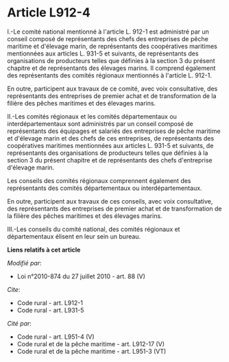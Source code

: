 # Article L912-4

I.-Le comité national mentionné à l'article L. 912-1 est administré par un conseil composé de représentants des chefs des
entreprises de pêche maritime et d'élevage marin, de représentants des coopératives maritimes mentionnées aux articles L.
931-5 et suivants, de représentants des organisations de producteurs telles que définies à la section 3 du présent chapitre
et de représentants des élevages marins. Il comprend également des représentants des comités régionaux mentionnés à l'article
L. 912-1. 

En outre, participent aux travaux de ce comité, avec voix consultative, des représentants des entreprises de premier achat et
de transformation de la filière des pêches maritimes et des élevages marins. 

II.-Les comités régionaux et les comités départementaux ou interdépartementaux sont administrés par un conseil composé de
représentants des équipages et salariés des entreprises de pêche maritime et d'élevage marin et des chefs de ces entreprises,
de représentants des coopératives maritimes mentionnées aux articles L. 931-5 et suivants, de représentants des organisations
de producteurs telles que définies à la section 3 du présent chapitre et de représentants des chefs d'entreprise d'élevage
marin. 

Les conseils des comités régionaux comprennent également des représentants des comités départementaux ou
interdépartementaux. 

En outre, participent aux travaux de ces conseils, avec voix consultative, des représentants des entreprises de premier achat
et de transformation de la filière des pêches maritimes et des élevages marins. 

III.-Les conseils du comité national, des comités régionaux et départementaux élisent en leur sein un bureau.

**Liens relatifs à cet article**

_Modifié par_:

  - Loi n°2010-874 du 27 juillet 2010 - art. 88 (V)

_Cite_:

  - Code rural - art. L912-1
  - Code rural - art. L931-5

_Cité par_:

  - Code rural - art. L951-4 (V)
  - Code rural et  de la pêche maritime - art. L912-17 (V)
  - Code rural et de la pêche maritime - art. L951-3 (VT)

